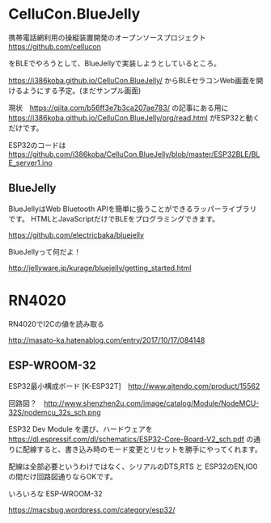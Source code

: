 # CelluCon.BlueJelly
携帯電話網利用の操縦装置開発のオープンソースプロジェクト　https://github.com/cellucon

をBLEでやろうとして、BlueJellyで実装しようとしているところ。

https://i386koba.github.io/CelluCon.BlueJelly/ からBLEセラコンWeb画面を開けるようにする予定。(まだサンプル画面)

現状　https://qiita.com/b56ff3e7b3ca207ae783/ の記事にある用に
https://i386koba.github.io/CelluCon.BlueJelly/org/read.html
がESP32と動くだけです。

ESP32のコードは
https://github.com/i386koba/CelluCon.BlueJelly/blob/master/ESP32BLE/BLE_server1.ino

## BlueJelly

BlueJellyはWeb Bluetooth APIを簡単に扱うことができるラッパーライブラリです。 HTMLとJavaScriptだけでBLEをプログラミングできます。

https://github.com/electricbaka/bluejelly

BlueJellyって何だよ！

http://jellyware.jp/kurage/bluejelly/getting_started.html

# RN4020

RN4020でI2Cの値を読み取る

http://masato-ka.hatenablog.com/entry/2017/10/17/084148

## ESP-WROOM-32
ESP32最小構成ボード [K-ESP32T]　http://www.aitendo.com/product/15562

回路図？　http://www.shenzhen2u.com/image/catalog/Module/NodeMCU-32S/nodemcu_32s_sch.png

ESP32 Dev Module を選び、ハードウェアを https://dl.espressif.com/dl/schematics/ESP32-Core-Board-V2_sch.pdf の通りに配線すると、書き込み時のモード変更とリセットを勝手にやってくれます。

配線は全部必要というわけではなく、シリアルのDTS,RTS と ESP32のEN,IO0 の間だけ回路図通りならOKです。

いろいろな ESP-WROOM-32

https://macsbug.wordpress.com/category/esp32/
